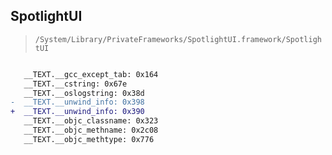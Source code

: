 ## SpotlightUI

> `/System/Library/PrivateFrameworks/SpotlightUI.framework/SpotlightUI`

```diff

   __TEXT.__gcc_except_tab: 0x164
   __TEXT.__cstring: 0x67e
   __TEXT.__oslogstring: 0x38d
-  __TEXT.__unwind_info: 0x398
+  __TEXT.__unwind_info: 0x390
   __TEXT.__objc_classname: 0x323
   __TEXT.__objc_methname: 0x2c08
   __TEXT.__objc_methtype: 0x776

```
